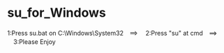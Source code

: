 # su_for_Windows
1:Press su.bat on C:\Windows\System32　==>
　2:Press "su" at cmd　==>
　3:Please Enjoy
